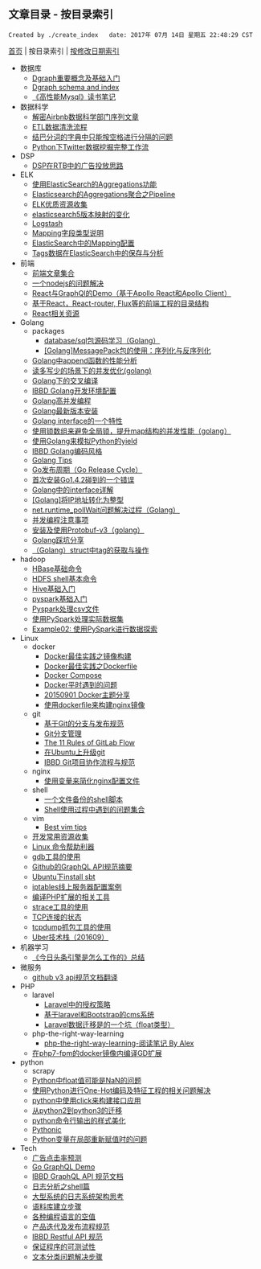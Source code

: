 ## 文章目录 - 按目录索引

    Created by ./create_index   date: 2017年 07月 14日 星期五 22:48:29 CST

[首页](https://github.com/IBBD/blog )  |  按目录索引  |  [按修改日期索引](0-index-date.md )

- 数据库
  - [Dgraph重要概念及基础入门](database/dgraph-base.md)
  - [Dgraph schema and index](database/dgraph-schema.md)
  - [《高性能Mysql》读书笔记](database/mysql.md)
- 数据科学
  - [解密Airbnb数据科学部门序列文章](data-science/airbnb-data-science-department.md)
  - [ETL数据清洗流程](data-science/etl-steps.md)
  - [结巴分词的字典中只能按空格进行分隔的问题](data-science/jieba-fixed.md)
  - [Python下Twitter数据挖掘完整工作流](data-science/mining-twitter-data-with-python.md)
- DSP
  - [DSP在RTB中的广告投放思路](dsp/ad-delivery-in-rtb.md)
- ELK
  - [使用ElasticSearch的Aggregations功能](elk/aggregations.md)
  - [Elasticsearch的Aggregations聚合之Pipeline](elk/aggregations-pipeline.md)
  - [ELK优质资源收集](elk/elk-quality-resources.md)
  - [elasticsearch5版本映射的变化](elk/es5-new-feature.md)
  - [Logstash](elk/logstash.md)
  - [Mapping字段类型说明](elk/mapping2.md)
  - [ElasticSearch中的Mapping配置](elk/mapping.md)
  - [Tags数据在ElasticSearch中的保存与分析](elk/tags-analyzer.md)
- 前端
  - [前端文章集合](front-end/articles-collections.md)
  - [一个nodejs的问题解决](front-end/nodejs-and-node-error.md)
  - [React与GraphQl的Demo（基于Apollo React和Apollo Client）](front-end/react-graphql-apollo.md)
  - [基于React，React-router, Flux等的前端工程的目录结构](front-end/react-router-flux-dir-structure.md)
  - [React相关资源](front-end/react-source.md)
- Golang
  - packages
    - [database/sql包源码学习（Golang）](golang/packages/database-sql.md)
    - [[Golang]MessagePack包的使用：序列化与反序列化](golang/packages/messagepack.md)
  - [Golang中append函数的性能分析](golang/golang-append.md)
  - [读多写少的场景下的并发优化(golang)](golang/golang-benchmark-sync-lock-atomic.md)
  - [Golang下的交叉编译](golang/golang-cross-compiled.md)
  - [IBBD Golang开发环境配置](golang/golang-env-config.md)
  - [Golang高并发编程](golang/golang-high-concurrence.md)
  - [Golang最新版本安装](golang/golang-install.md)
  - [Golang interface的一个特性](golang/golang-interface.md)
  - [使用锁数组来避免全局锁，提升map结构的并发性能（golang）](golang/golang-lock-array.md)
  - [使用Golang来模拟Python的yield](golang/golang-python-yield.md)
  - [IBBD Golang编码风格](golang/golang-stardard-style.md)
  - [Golang Tips](golang/golang-tips.md)
  - [Go发布周期（Go Release Cycle）](golang/go-release-cycle.md)
  - [首次安装Go1.4.2碰到的一个错误](golang/install-go1.4.2-error-for-first-time.md)
  - [Golang中的interface详解](golang/interface.md)
  - [[Golang]将IP地址转化为整型](golang/ipv4-to-uint.md)
  - [net.runtime_pollWait问题解决过程（Golang）](golang/net.runtime_pollWait-error-fix.md)
  - [并发编程注意事项](golang/parallel-coding.md)
  - [安装及使用Protobuf-v3（golang）](golang/protobuf-v3-for-golang.md)
  - [Golang踩坑分享](golang/share.md)
  - [（Golang）struct中tag的获取与操作](golang/struct-tag.md)
- hadoop
  - [HBase基础命令](hadoop/hbase-shell.md)
  - [HDFS shell基本命令](hadoop/hdfs-shell.md)
  - [Hive基础入门](hadoop/hive-base.md)
  - [pyspark基础入门](hadoop/pyspark-base.md)
  - [Pyspark处理csv文件](hadoop/pyspark-csv.md)
  - [使用PySpark处理实际数据集](hadoop/pyspark-example01.md)
  - [Example02: 使用PySpark进行数据探索](hadoop/pyspark-example02.md)
- Linux
  - docker
    - [Docker最佳实践之镜像构建](linux/docker/docker-best-practice-build.md)
    - [Docker最佳实践之Dockerfile](linux/docker/docker-best-practice-dockerfile.md)
    - [Docker Compose](linux/docker/docker-compose.md)
    - [Docker平时遇到的问题](linux/docker/docker-questions.md)
    - [20150901 Docker主题分享](linux/docker/docker分享会.md)
    - [使用dockerfile来构建nginx镜像](linux/docker/nginx.md)
  - git
    - [基于Git的分支与发布规范](linux/git/git-branch-and-release-standard.md)
    - [Git分支管理](linux/git/git-branch.md)
    - [The 11 Rules of GitLab Flow](linux/git/gitlab-flow-rules.md)
    - [在Ubuntu上升级git](linux/git/git-update.md)
    - [IBBD Git项目协作流程与规范](linux/git/ibbd-git-flow.md)
  - nginx
    - [使用变量来简化nginx配置文件](linux/nginx/nginx-conf-use-var.md)
  - shell
    - [一个文件备份的shell脚本](linux/shell/files-backup.md)
    - [Shell使用过程中遇到的问题集合](linux/shell/questions.md)
  - vim
    - [Best vim tips](linux/vim/best-vim-tips.md)
  - [开发常用资源收集](linux/awesome.md)
  - [Linux 命令帮助利器](linux/cheat.md)
  - [gdb工具的使用](linux/gdb-tools.md)
  - [Github的GraphQL API规范摘要](linux/graphql-for-github.md)
  - [Ubuntu下install sbt](linux/install-sbt.md)
  - [iptables线上服务器配置案例](linux/iptables-config.md)
  - [编译PHP扩展的相关工具](linux/php-build-tools.md)
  - [strace工具的使用](linux/strace-tools.md)
  - [TCP连接的状态](linux/tcp-connection-status.md)
  - [tcpdump抓包工具的使用](linux/tcpdump-tools.md)
  - [Uber技术栈（201609）](linux/uber-tech-201609.md)
- 机器学习
  - [《今日头条引擎是怎么工作的》总结](machine-learning/toutiao-engine.md)
- 微服务
  - [github v3 api规范文档翻译](micro-services/github-api-standard-translate.md)
- PHP
  - laravel
    - [Laravel中的授权策略](php/laravel/auth-policy.md)
    - [基于laravel和Bootstrap的cms系统](php/laravel/laravel-bootstrapt-cms.md)
    - [Laravel数据迁移是的一个坑（float类型）](php/laravel/mysql-float.md)
  - php-the-right-way-learning
    - [php-the-right-way-learning-阅读笔记 By Alex](php/php-the-right-way-learning/alex.md)
  - [在php7-fpm的docker镜像内编译GD扩展](php/php-gd-in-docker-install.md)
- python
  - scrapy
  - [Python中float值可能是NaN的问题](python/float-is-nan.md)
  - [使用Python进行One-Hot编码及特征工程的相关问题解决](python/one-hot-encoder.md)
  - [python中使用click来构建接口应用](python/pip-module-click.md)
  - [从python2到python3的迁移](python/python2-to-python3.md)
  - [python命令行输出的样式美化](python/python-command-line-style.md)
  - [Pythonic](python/pythonic.md)
  - [Python变量在局部重新赋值时的问题](python/variable-local-assign.md)
- Tech
  - [广告点击率预测](tech/ad-click-prediction.md)
  - [Go GraphQL Demo](tech/go-graphql-test.md)
  - [IBBD GraphQL API 规范文档](tech/graphql-api-standard.md)
  - [日志分析之shell篇](tech/log-analyse-by-shell.md)
  - [大型系统的日志系统架构思考](tech/log-system.md)
  - [语料库建立步骤](tech/nlp-steps.md)
  - [各种编程语言的空值](tech/null-value.md)
  - [产品迭代及发布流程规范](tech/release-process.md)
  - [IBBD Restful API 规范](tech/restful-api-standard.md)
  - [保证程序的可测试性](tech/testing-tech.md)
  - [文本分类问题解决步骤](tech/text-classify.md)
